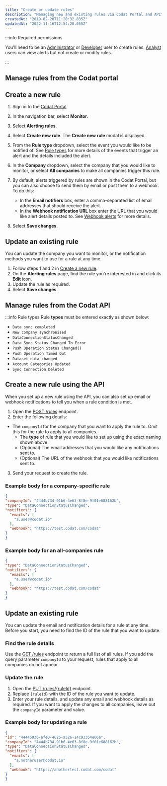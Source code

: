 ```yaml
---
title: "Create or update rules"
description: "Managing new and existing rules via Codat Portal and API"
createdAt: "2019-02-20T11:20:32.835Z"
updatedAt: "2022-11-16T12:54:20.055Z"
---
```


:::info Required permissions

You'll need to be an [Administrator](/other/user-management/user-roles#administrator) or [Developer](/other/user-management/user-roles#developer) user to create rules. [Analyst](/other/user-management/user-roles#analyst) users can view alerts but not create or modify rules.

:::

## Manage rules from the Codat portal

## Create a new rule

1. Sign in to the [Codat Portal](https://app.codat.io).
2. In the navigation bar, select **Monitor**.
3. Select **Alerting rules**.
4. Select **Create new rule**.
   The **Create new rule** modal is displayed.
5. From the **Rule type** dropdown, select the event you would like to be notified of. See [Rule types](/introduction/webhooks/core-rules-types) for more details of the events that trigger an alert and the details included the alert.
6. In the **Company** dropdown, select the company that you would like to monitor, or select **All companies** to make all companies trigger this rule.
7. By default, alerts triggered by rules are shown in the Codat Portal, but you can also choose to send them by email or post them to a webhook. To do this:
    - In the **Email notifiers** box, enter a comma-separated list of email addresses that should receive the alert.
    - In the **Webhook notification URL** box enter the URL that you would like alert details posted to. See [Webhook alerts](/introduction/webhooks/core-rules-webhooks) for more details.

7. Select **Save changes**.

## Update an existing rule

You can update the company you want to monitor, or the notification methods you want to use for a rule at any time.

1. Follow steps 1 and 2 in [Create a new rule](/introduction/webhooks/core-rules-create#create-a-new-rule).
2. On the **Alerting rules** page, find the rule you're interested in and click its **Edit** icon.
3. Update the rule as required.
4. Select **Save changes**.

## Manage rules from the Codat API

:::info Rule types
Rule **types** must be entered exactly as shown below:

- `Data sync completed`
- `New company synchronised`
- `DataConnectionStatusChanged`
- `Data Sync Status Changed To Error`
- `Push Operation Status Changed()`
- `Push Operation Timed Out`
- `Dataset data changed`
- `Account Categories Updated`
- `Sync Connection Deleted`

## Create a new rule using the API

When you set up a new rule using the API, you can also set up email or webhook notifications to tell you when a rule condition is met.

1. Open the <a href="/codat-api#/operations/post-rules" target="blank">POST /rules</a> endpoint.
2. Enter the following details:

- The `companyId` for the company that you want to apply the rule to. Omit this for the rule to apply to all companies.
    - The **type** of rule that you would like to set up using the exact naming shown above.
    - (Optional) The email addresses that you would like any notifications sent to.
    - (Optional) The URL of the webhook that you would like notifications sent to.

3. Send your request to create the rule.

### Example body for a company-specific rule

```json
{
"companyId": "4444b734-91b6-4e63-8f8e-9f01e688162b",
"type": "DataConnectionStatusChanged",
"notifiers": {
  "emails": [
    "a.user@codat.io"
  ],
  "webhook": "https://test.codat.com/codat"
}
}
```

### Example body for an all-companies rule

```json
{
"type": "DataConnectionStatusChanged",
"notifiers": {
  "emails": [
    "a.user@codat.io"
  ],
  "webhook": "https://test.codat.com/codat"
}
}
```

## Update an existing rule

You can update the email and notification details for a rule at any time. Before you start, you need to find the ID of the rule that you want to update.

### Find the rule details

Use the <a href="/codat-api#/operations/get-webhook" target="blank">GET /rules</a> endpoint to return a full list of all rules. If you add the query parameter `companyId` to your request, rules that apply to all companies do not appear.

### Update the rule

1. Open the <a href="/codat-api#/operations/put-rules-ruleId" target="blank">PUT /rules/{ruleId}</a> endpoint.
2. Replace `{ruleId}` with the ID of the rule you want to update.
3. Enter your rule details, and update any email and webhook details as required. If you want to apply the changes to all companies, leave out the `companyId` parameter and value.

### Example body for updating a rule

```json
{
"id": "44445936-afe0-4625-a326-14c93354e66a",
"companyId": "4444b734-91b6-4e63-8f8e-9f01e688162b",
"type": "DataConnectionStatusChanged",
"notifiers": {
  "emails": [
    "a.notheruser@codat.io"
  ],
  "webhook": "https://anothertest.codat.com/codat"
}
}
```
